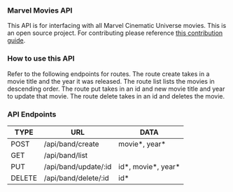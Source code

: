 ### Marvel Movies API

This API is for interfacing with all Marvel Cinematic Universe movies. This is an open source project. For contributing please reference [this contribution guide](www.dantemcu.com).

### How to use this API

Refer to the following endpoints for routes. The route create takes in a movie title and the year it was released. The route list lists the movies in descending order. The route put takes in an id and new movie title and year to update that movie. The route delete takes in an id and deletes the movie.

### API Endpoints

| TYPE   | URL                  | DATA                |
| ------ | -------------------- | ------------------- |
| POST   | /api/band/create     | movie*, year*       |
| GET    | /api/band/list       |                     |
| PUT    | /api/band/update/:id | id*, movie*, year\* |
| DELETE | /api/band/delete/:id | id\*                |
